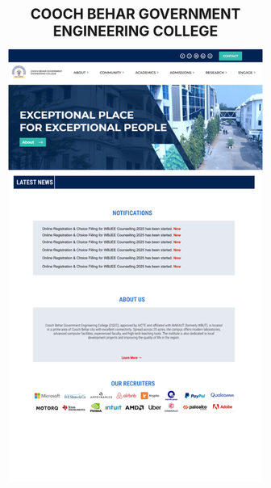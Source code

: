 <h1 align="center">COOCH BEHAR GOVERNMENT ENGINEERING COLLEGE</h1>

![Demo Design](/frontend/public/demo-design.png)

